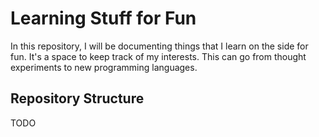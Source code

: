 # Learning Stuff for Fun
In this repository, I will be documenting things that I learn on the side for fun. It's a space to keep track of my interests. This can go from thought experiments to new programming languages. 

## Repository Structure
TODO 
